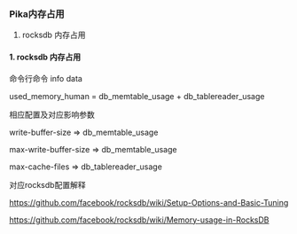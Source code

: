 ### Pika内存占用
1. rocksdb 内存占用

#### 1. rocksdb 内存占用 
命令行命令 info data 

used_memory_human = db_memtable_usage + db_tablereader_usage

相应配置及对应影响参数

write-buffer-size          => db_memtable_usage

max-write-buffer-size      => db_memtable_usage

max-cache-files            => db_tablereader_usage

对应rocksdb配置解释

https://github.com/facebook/rocksdb/wiki/Setup-Options-and-Basic-Tuning

https://github.com/facebook/rocksdb/wiki/Memory-usage-in-RocksDB

